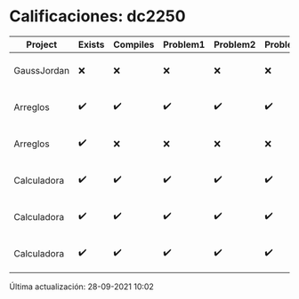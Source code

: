 # Calificaciones: dc2250
|Project|Exists|Compiles|Problem1|Problem2|Problem3|Extra|CommitHash|CommitDate|CheckDate|Comments|DueDate|Grade|
|-|-|-|-|-|-|-|-|-|-|-|-|-|
|GaussJordan|❌|❌|❌|❌|❌|❌|NA|NA|28-09-2021 10:02:38|No se encontró el archivo en PracticasComputacionI/GaussJordan/GaussJordan.cpp|01-10-2020 21:00:00|5.0|
|Arreglos|✔️|✔️|✔️|✔️|✔️|✔️|413ac53747cc1b188a12d5e513d6734badf2b86d|23-09-2021 23:06:57|23-09-2021 23:27:44|nan|24-09-2021 21:00:00|10.0|
|Arreglos|✔️|❌|❌|❌|❌|❌|adc837d67c797b75868b7bd18d843f7a0d3ce176|22-09-2021 18:55:23|22-09-2021 19:34:03|Tu código no compila|24-09-2021 21:00:00|5.0|
|Calculadora|✔️|✔️|✔️|✔️|✔️|❌|ba6b1b5497ace7dc1a7164e64fb9eed163cf2cd3|22-09-2021 18:27:52|22-09-2021 19:33:21|No sale con código diferente de cero con división entre cero|17-09-2021 21:00:00|8.0|
|Calculadora|✔️|✔️|✔️|✔️|✔️|❌|76ad488f4e3d1a5a08306c9adb281b9199341cb4|21-09-2021 22:41:02|21-09-2021 23:20:28|No sale con código diferente de cero con división entre cero|17-09-2021 21:00:00|8.0|
|Calculadora|✔️|✔️|✔️|✔️|✔️|❌|e1e020f83517186b70cf01f0e772f50ecdfce1a5|17-09-2021 13:02:37|17-09-2021 13:11:45|No sale con código diferente de cero con división entre cero|17-09-2021 21:00:00|10.0|

Última actualización: 28-09-2021 10:02